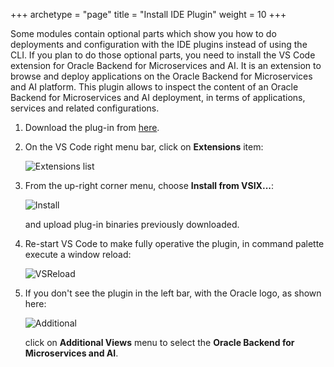 +++
archetype = "page"
title = "Install IDE Plugin"
weight = 10
+++

Some modules contain optional parts which show you how to do deployments and configuration with the IDE plugins instead of using the CLI.  If you plan to do those optional parts, you need to install the VS Code extension for Oracle Backend for Microservices and AI. It is an extension to browse and deploy applications on the Oracle Backend for Microservices and AI platform. This plugin allows to inspect the content of an Oracle Backend for Microservices and AI deployment, in terms of applications, services and related configurations.

1. Download the plug-in from [here](https://github.com/oracle/microservices-datadriven/releases/tag/OBAAS-1.2.0).

2. On the VS Code right menu bar, click on **Extensions** item:

    ![Extensions list](../images/extensions.png " ")

3. From the up-right corner menu, choose **Install from VSIX...**:

    ![Install](../images/install.png " ")

   and upload plug-in binaries previously downloaded.

4. Re-start VS Code to make fully operative the plugin, in command palette execute a window reload:

   ![VSReload](../images/reloadWindow.png " ")

5. If you don't see the plugin in the left bar, with the Oracle logo, as shown here:

    ![Additional](../images/additional.png " ")

   click on **Additional Views** menu to select the **Oracle Backend for Microservices and AI**.
